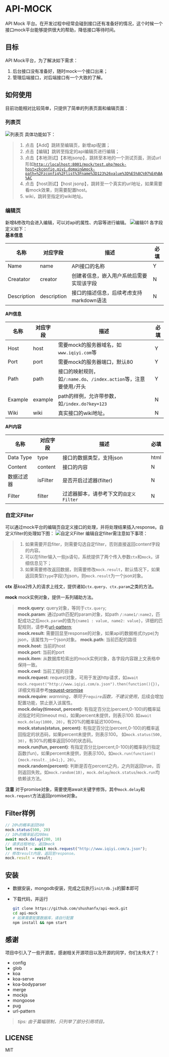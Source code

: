# API-MOCK
API Mock 平台。在开发过程中经常会碰到接口还有准备好的情况，这个时候一个接口mock平台能够提供很大的帮助，降低接口等待时间。

## 目标
API Mock平台，为了解决如下需求：
1. 后台接口没有准备好，随时mock一个接口出来；
2. 管理后端接口，对后端接口有一个大致的了解。

## 如何使用
目前功能相对比较简单，只提供了简单的列表页面和编辑页面：
### 列表页
![列表页](./doc/list.png)
具体功能如下：
> 1. 点击【Add】跳转至编辑页，新增api配置；
> 2. 点击【编辑】跳转至指定的api编辑页进行编辑；
> 3. 点击【本地测试】【本地jsonp】，跳转至本地的一个测试页面，测试url形如[`http://localhost:8001/mock/test.php?mock-host=zkconfig.qiyi.domain&mock-path=%2Fzconfig%2Flist%3Fname%3D123%26value%3D%E5%8C%97%E4%BA%AC`](http://localhost:8001/mock/test.php?mock-host=zkconfig.qiyi.domain&mock-path=%2Fzconfig%2Flist%3Fname%3D123%26value%3D%E5%8C%97%E4%BA%AC)
> 4. 点击【host测试】【host jsonp】，跳转至一个真实的url地址，如果需要看mock效果，则需要配置host。
> 5. wiki，跳转至指定的wiki地址。

### 编辑页
新增&修改均会进入编辑，可以对api的属性、内容等进行编辑。
![编辑01](./doc/edit1.png)
各字段定义如下：      
**基本信息**

| 名称 | 对应字段 | 描述 | 必填 |
| ---------|----------|---------|-------- |
|  Name | name | API接口的名称 | Y |
|  Creatator | creator | 创建者信息，嵌入用户系统后需要实现该字段 | N |
|  Description | description | 接口的描述信息，后续考虑支持markdown语法 | N |

**API信息**

| 名称 | 对应字段 | 描述 | 必填 |
| ---------|----------|---------|-------- |
| Host | host | 需要mock的服务器域名，如`www.iqiyi.com`等 | Y |
| Port | port | 需要mock的服务器端口，默认80 | Y |
| Path | path | 接口的映射规则，如`/:name.do`、`/index.action`等，注意要使用`/`开头 | Y |
| Example | example | path的样例，允许带参数，如`/index.do?key=123` | N |
| Wiki | wiki | 真实接口的wiki地址。 | N |

**API内容**

| 名称 | 对应字段 | 描述 | 必填 |
| ---------|----------|---------|-------- |
| Data Type | type | 接口的数据类型，支持json|html|xml等格式 | Y |
| Content | content | 接口的内容 | N |
| 数据过滤器 | isFilter | 是否开启过滤器(filter) | N |
| Filter | filter | 过滤器脚本，请参考下文的`自定义Filter` | N |
 

### 自定义Filter
可以通过mock平台的编辑页自定义接口的处理，并将处理结果插入response。自定义filter的处理如下图：
![自定义Filter](./doc/edit3.png)
编辑自定filter需注意如下事项：
> 1. 如果需要开启fiter，则需要勾选自定filter，否则直接返回content字段的内容。
> 2. 可以在filter输入一些js语句，系统提供了两个传入参数`ctx`和`mock`，详细信息见下；
> 3. 如果需要修改返回数据，则需要修改`mock.result`，默认情况下，如果返回类型(`type`字段)为json，则`mock.result`为一个json对象。


**ctx**
基koa2传入的请求上线文，提供诸如`ctx.query`、`ctx.param`之类的方法。

**mock**
mock实例对象，提供一系列辅助方法。
>
> **mock.query**: query对象，等同于`ctx.query`;       
> **mock.param**: 通过path匹配的param对象，如path `/:name1/:name2`，匹配成功之后`mock.param`的值为`{name1 : value, name2: value}`，详细的匹配规则，请参考[url-pattern](https://www.npmjs.com/package/url-pattern);     
> **mock.result**: 需要回显至response的对象，如果api的数据格式(type)为json，该属性为一个json对象。
> **mock.path**: 当前匹配的路径     
> **mock.host**: 当前的host     
> **mock.port**: 当前的port     
> **mock.item**: 从数据库检索出的mock实例对象，各字段内容跟上文表格中保持一致。     
> **mock.cwd**: 当前工程的目录    
> **mock.request**: request对象，可用于发送http请求，如`await mock.request("http://www.iqiyi.com/a.json").then(function(){})`，详细文档请参考[request-promise](https://github.com/request/request-promise)     
> **mock.require**: *warnning，等同于`require`函数，不建议使用*，后续会增加配置功能，禁止嵌入该属性。     
> **mock.delay(timeout, percent)**: 有指定百分比(percent,0-100)的概率延迟指定时间(timeout ms)，如果percent未提供，则表示100. 如`await mock.delay(1000, 20)`，有20%的概率延迟1000ms。     
> **mock.status(status, percent)**: 有指定百分比(percent,0-100)的概率返回指定的状态码，如果percent未提供，则表示100。 如`mock.status(500, 30)`，有30%的概率返回500的状态码。     
> **mock.run(fun, percent)**: 有指定百分比(percent,0-100)的概率执行指定函数(fun)，如果percent未提供，则表示100。如`mock.run(function(){mock.result._id=1;}, 20)`。     
> **mock.random(percent)**: 判断是否在percent之内，之内则返回true，否则返回失败。如`mock.random(10)`，`mock.delay`/`mock.status`/`mock.run`均依赖该方法。      

**注意**
对于promise对象，需要使用await关键字修饰，其中`mock.delay`和`mock.request`方法返回promise对象。

## Filter样例
```javascript
// 20%的概率返回500
mock.status(500, 20)
// 10%的概率延迟200ms
await mock.delay(200, 10)
// 请求远程地址，返回mock
let result = await mock.request("http://www.iqiyi.com/a.json");
// 修改result内容，返回至response。
mock.result = result;
```


## 安装
* 数据安装，mongodb安装，完成之后执行`init/db.js`的脚本即可

* 下载代码，并运行
	```bash
	git clone https://github.com/shushanfx/api-mock.git
	cd api-mock
	# 如果需要配置数据库，请自行配置
	npm install && npm start
	```

## 感谢
项目中引入了一些开源库，感谢相关开源项目以及开源的同学，你们太伟大了！
* config
* glob
* koa
* koa-serve
* koa-bodyparser
* merge
* mockjs
* mongoose
* pug
* url-pattern

> *tips: 由于篇幅限制，只列举了部分引用项目。*

## LICENSE
MIT
